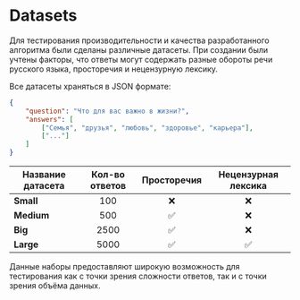 # Datasets

Для тестирования производительности и качества разработанного алгоритма были сделаны различные датасеты. При создании были учтены факторы, что ответы могут содержать разные обороты речи русского языка, просторечия и нецензурную лексику.

Все датасеты храняться в JSON формате:
```json
{
    "question": "Что для вас важно в жизни?",
    "answers": [
        ["Семья", "друзья", "любовь", "здоровье", "карьера"],
        ["..."]
    ]
}

```

| Название датасета | Кол-во ответов | Просторечия | Нецензурная лексика |
|-------------|:---------:|:-------------------:|:-------------------:|
| **Small**        | 100      | ❌       | ❌      |
| **Medium**     | 500      | ✅          | ❌      |
| **Big**      | 2500      | ✅       | ❌     |
| **Large**      | 5000      | ✅       | ✅     |

Данные наборы предоставляют широкую возможность для тестирования как с точки зрения сложности ответов, так и с точки зрения объёма данных.